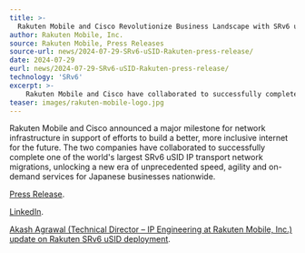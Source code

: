 ```yaml
---
title: >-
  Rakuten Mobile and Cisco Revolutionize Business Landscape with SRv6 uSID Deployment.
author: Rakuten Mobile, Inc.
source: Rakuten Mobile, Press Releases
source-url: news/2024-07-29-SRv6-uSID-Rakuten-press-release/
date: 2024-07-29
eurl: news/2024-07-29-SRv6-uSID-Rakuten-press-release/
technology: 'SRv6'
excerpt: >-
    Rakuten Mobile and Cisco have collaborated to successfully complete one of the world's largest SRv6 uSID IP transport network migrations, unlocking a new era of unprecedented speed, agility and on-demand services for Japanese businesses nationwide.
teaser: images/rakuten-mobile-logo.jpg
---
```


Rakuten Mobile and Cisco announced a major milestone for network infrastructure in support of efforts to build a better, more inclusive internet for the future. The two companies have collaborated to successfully complete one of the world's largest SRv6 uSID IP transport network migrations, unlocking a new era of unprecedented speed, agility and on-demand services for Japanese businesses nationwide.

[Press Release](https://corp.mobile.rakuten.co.jp/english/news/press/2024/0729_01/).

[LinkedIn](https://www.linkedin.com/posts/rakuten-mobile-network-inc_rakuten-mobile-and-cisco-revolutionize-business-activity-7223529149292761088-XyTg/).

[Akash Agrawal (Technical Director – IP Engineering at Rakuten Mobile, Inc.) update on Rakuten SRv6 uSID deployment](https://www.segment-routing.net/news/2024-07-22-SRv6-uSID-Rakuten-deployment-update/).